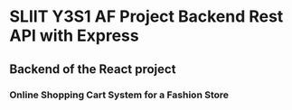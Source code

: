# SLIIT Y3S1 AF Project Backend Rest API with Express

## Backend of the React project

### Online Shopping Cart System for a Fashion Store 
